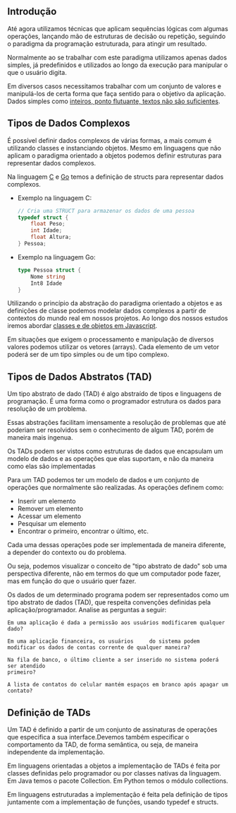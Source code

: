 ## Introdução

Até agora utilizamos técnicas que aplicam sequências lógicas com algumas operações, lançando mão de estruturas de decisão ou repetição, seguindo o paradigma da programação estruturada, para atingir um resultado. 

Normalmente ao se trabalhar com este paradigma utilizamos apenas dados simples, já predefinidos e utilizados ao longo da execução para manipular o que o usuário digita.

Em diversos casos necessitamos trabalhar com um conjunto de valores e manipulá-los de certa forma que faça sentido para o objetivo da aplicação. Dados simples como [inteiros, ponto flutuante, textos não são suficientes](../01-fundamentos-js/04-tipos).

## Tipos de Dados Complexos

É possível definir dados complexos de várias formas, a mais comum é utilizando classes e instanciando objetos. Mesmo em linguagens que não aplicam o paradigma orientado a objetos podemos definir estruturas para representar dados complexos.

Na linguagem [C](https://www.inf.pucrs.br/~pinho/LaproI/Structs/Structs.htm) e [Go](https://aprendagolang.com.br/o-que-sao-structs-e-como-usa-las/) temos a definição de structs para representar dados complexos.

- Exemplo na linguagem C: 
    
    ```c
    // Cria uma STRUCT para armazenar os dados de uma pessoa
    typedef struct {
        float Peso;   
        int Idade;    
        float Altura; 
    } Pessoa;
    ```



- Exemplo na linguagem Go: 

    ```go
    type Pessoa struct {
        Nome string
        Int8 Idade 
    }
    ```

Utilizando o princípio da abstração do paradigma orientado a objetos e as definições de classe podemos modelar dados complexos a partir de contextos do mundo real em nossos projetos. Ao longo dos nossos estudos iremos abordar [classes e de objetos em Javascript](../02-classes-objetos).

Em situações que exigem o processamento e manipulação de diversos valores podemos utilizar os vetores (arrays). Cada elemento de um vetor poderá ser de um tipo simples ou de um tipo complexo.

## Tipos de Dados Abstratos (TAD)

Um tipo abstrato de dado (TAD) é algo abstraído de tipos e linguagens
de programação. É uma forma como o programador estrutura os
dados para resolução de um problema.

Essas abstrações facilitam imensamente a resolução de problemas que até poderiam ser resolvidos sem o conhecimento de algum TAD, porém de maneira mais ingenua.

Os TADs podem ser vistos como estruturas de dados que encapsulam
um modelo de dados e as operações que elas suportam, e não
da maneira como elas são implementadas


Para um TAD podemos ter um modelo de dados e um conjunto de operações que normalmente são realizadas. As
operações definem como:
- Inserir um elemento
- Remover um elemento
- Acessar um elemento
- Pesquisar um elemento
- Encontrar o primeiro, encontrar o último, etc.

Cada uma dessas operações pode ser implementada de maneira diferente, a depender do contexto ou do problema.

Ou seja, podemos visualizar o conceito de "tipo abstrato de dado" sob uma perspectiva diferente, não em termos do que um computador pode fazer, mas em função do que o
usuário quer fazer.

Os dados de um determinado programa podem ser representados como um tipo abstrato de dados (TAD), que respeita convenções definidas pela aplicação/programador. Analise as perguntas a seguir:

    Em uma aplicação é dada a permissão aos usuários modificarem qualquer dado? 

    Em uma aplicação financeira, os usuários     do sistema podem modificar os dados de contas corrente de qualquer maneira?

    Na fila de banco, o último cliente a ser inserido no sistema poderá ser atendido
    primeiro?

    A lista de contatos do celular mantém espaços em branco após apagar um contato?

## Definição de TADs


Um TAD é definido a partir de um conjunto de assinaturas de operações que especifica a sua interface.Devemos também especificar o comportamento da TAD, de forma semântica, ou seja, de maneira independente da implementação.


Em linguagens orientadas a objetos a implementação de TADs é feita por classes definidas pelo programador ou por classes nativas da linguagem. Em Java temos o pacote Collection. Em Python temos o módulo collections.

Em linguagens estruturadas a implementação é feita pela
definição de tipos juntamente com a implementação de
funções, usando typedef e structs.